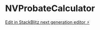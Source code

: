 # NVProbateCalculator

[Edit in StackBlitz next generation editor ⚡️](https://stackblitz.com/~/github.com/musubitechnology/NVProbateCalculator)